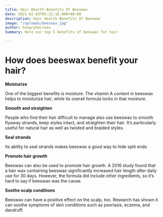 ```yaml
---
title: Hair Health Benefits Of Beeswax
date: 2021-02-03T05:22:16.000+00:00
description: Hair Health Benefits Of Beeswax
image: "/uploads/beeswax.jpg"
author: hungryhairwax
Summary: Here our top 5 benefits of beeswax for hair

---
```

# How does beeswax benefit your hair?

**Moisturize**

One of the biggest benefits is moisture. The vitamin A content in beeswax helps to moisturize hair, while its overall formula locks in that moisture.

**Smooth and straighten**

People who find their hair difficult to manage also use beeswax to smooth flyaway strands, keep styles intact, and straighten their hair. It’s particularly useful for natural hair as well as twisted and braided styles.

**Seal strands**

Its ability to seal strands makes beeswax a good way to hide split ends

**Promote hair growth**

Beeswax can also be used to promote hair growth. A 2016 study found that a hair wax containing beeswax significantly increased hair length after daily use for 30 days. However, the formula did include other ingredients, so it’s hard to say if beeswax was the cause.

**Soothe scalp conditions**

Beeswax can have a positive effect on the scalp, too. Research has shown it can soothe symptoms of skin conditions such as psoriasis, eczema, and dandruff.